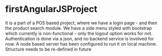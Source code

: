 # firstAngularJSProject
It is a part of a POS based project, where we have a login page - and then the product search module. 
We have a side menu styled with bootstrap which currently is non-functional - only the logout option works for not.
Authentication is done via a json, and no backend service is involved for now.
A node based server has been configured to run it on local machine.
Structure needs to be re-defined in future
